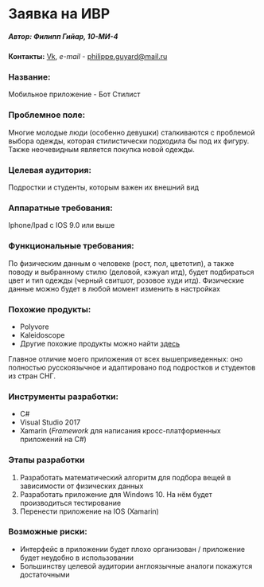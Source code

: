 # Заявка на ИВР
##### Автор: Филипп Гийар, 10-МИ-4
**Контакты:** [Vk](https://vk.com/philepchik), *e-mail* - philippe.guyard@mail.ru

### Название:
Мобильное приложение - Бот Стилист 

### Проблемное поле:
Многие молодые люди (особенно девушки) сталкиваются с проблемой выбора одежды, которая стилистически подходила бы под их фигуру. Также неочевидным является покупка новой одежды.

### Целевая аудитория:
Подростки и студенты, которым важен их внешний вид

### Аппаратные требования:
Iphone/Ipad c IOS 9.0 или выше

### Функциональные требования:
По физическим данным о человеке (рост, пол, цветотип), а также поводу и выбранному стилю (деловой, кэжуал итд), будет подбираться цвет и тип одежды (черный свитшот, розовое худи итд).
Физические данные можно будет в любой момент изменить в настройках

### Похожие продукты:
* Polyvore
* Kaleidoscope
* Другие похожие продукты можно найти [здесь](https://www.igeeksblog.com/best-fashion-apps-for-iphone-ipad/)

Главное отличие моего приложения от всех вышеприведенных: оно полностью русскоязычное и адаптировано под подростков и студентов из стран СНГ.

### Инструменты разработки:
* C#
* Visual Studio 2017
* Xamarin (*Framework* для написания кросс-платформенных приложений на C#)

### Этапы разработки

1. Разработать математический алгоритм для подбора вещей в зависимости от физических данных
2. Разработать приложение для Windows 10. На нём будет производиться тестирование
3. Перенести приложение на IOS (Xamarin)

### Возможные риски:
* Интерфейс в приложении будет плохо организован / приложение будет неудобно в использовании
* Большинству целевой аудитории англоязычные аналоги покажутся достаточными
